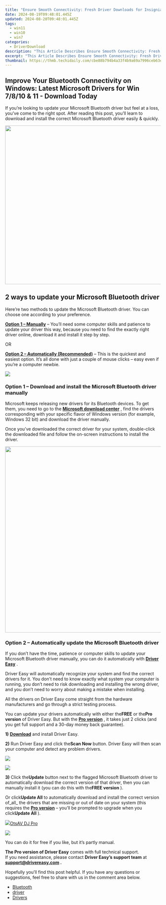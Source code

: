 ```yaml
---
title: "Ensure Smooth Connectivity: Fresh Driver Downloads for Insignia Bluetooth Devices on Windows OS"
date: 2024-08-19T09:48:01.445Z
updated: 2024-08-20T09:48:01.445Z
tags:
  - win11
  - win10
  - win7
categories:
  - DriverDownload
description: "This Article Describes Ensure Smooth Connectivity: Fresh Driver Downloads for Insignia Bluetooth Devices on Windows OS"
excerpt: "This Article Describes Ensure Smooth Connectivity: Fresh Driver Downloads for Insignia Bluetooth Devices on Windows OS"
thumbnail: https://thmb.techidaily.com/cbe88b794b4a33f4b9a69a7996ceb63e4276735d9be42e403798167c8028b648.jpg
---
```


## Improve Your Bluetooth Connectivity on Windows: Latest Microsoft Drivers for Win 7/8/10 & 11 - Download Today

If you’re looking to update your Microsoft Bluetooth driver but feel at a loss, you’ve come to the right spot. After reading this post, you’ll learn to download and install the correct Microsoft Bluetooth driver easily & quickly.

<!-- affiliate ads begin -->
<a href="https://ephamedtechinc.pxf.io/c/5597632/2095369/26400" target="_top" id="2095369"><img src="//a.impactradius-go.com/display-ad/26400-2095369" border="0" alt="" width="1024" height="512"/></a><img height="0" width="0" src="https://imp.pxf.io/i/5597632/2095369/26400" style="position:absolute;visibility:hidden;" border="0" />
<!-- affiliate ads end -->
## 2 ways to update your Microsoft Bluetooth driver

 Here’re two methods to update the Microsoft Bluetooth driver. You can choose one according to your preference.

**[Option 1 – Manually](https://tools.techidaily.com/drivereasy/download/)**  – You’ll need some computer skills and patience to update your driver this way, because you need to find the exactly right driver online, download it and install it step by step.

OR

**[Option 2 – Automatically (Recommended)](https://www.drivereasy.com/knowledge/microsoft-bluetooth-driver-download-and-update/#option2)**  – This is the quickest and easiest option. It’s all done with just a couple of mouse clicks – easy even if you’re a computer newbie.

<!-- affiliate ads begin -->
<a href="https://store.movavi.com/affiliate.php?ACCOUNT=MOVAVI&AFFILIATE=108875&PATH=https%3A%2F%2Fwww.movavi.com%3FAFFILIATE%3D108875%26RESOURCE%3DMovavi%2BVideo%2BEditor%2Bbox"><img src="https://mcusercontent.com/0885a03ded3d480dca9287f12/images/6d3207fd-9f15-4c21-f0ad-59c68e6a7e2a.png" border="0"></a>
<!-- affiliate ads end -->
### Option 1 – Download and install the Microsoft Bluetooth driver manually

 Microsoft keeps releasing new drivers for its Bluetooth devices. To get them, you need to go to the **[Microsoft download center](https://www.microsoft.com/accessories/en-gb/downloads)**  , find the drivers corresponding with your specific flavor of Windows version (for example, Windows 32 bit) and download the driver manually.

 Once you’ve downloaded the correct driver for your system, double-click the downloaded file and follow the on-screen instructions to install the driver.

<!-- affiliate ads begin -->
<a href="https://appsumo.8odi.net/c/5597632/2075471/7443" target="_top" id="2075471"><img src="//a.impactradius-go.com/display-ad/7443-2075471" border="0" alt="" width="1200" height="600"/></a><img height="0" width="0" src="https://appsumo.8odi.net/i/5597632/2075471/7443" style="position:absolute;visibility:hidden;" border="0" />
<!-- affiliate ads end -->
### Option 2 – Automatically update the Microsoft Bluetooth driver

 If you don’t have the time, patience or computer skills to update your Microsoft Bluetooth driver manually, you can do it automatically with **[Driver Easy](https://tools.techidaily.com/drivereasy/download/)**  .

 Driver Easy will automatically recognize your system and find the correct drivers for it. You don’t need to know exactly what system your computer is running, you don’t need to risk downloading and installing the wrong driver, and you don’t need to worry about making a mistake when installing.

 All the drivers on Driver Easy come straight from the hardware manufacturers and go through a strict testing process.

 You can update your drivers automatically with either the**FREE** or the**Pro version** of Driver Easy. But with the **[Pro version](https://tools.techidaily.com/drivereasy/download/)**  , it takes just 2 clicks (and you get full support and a 30-day money back guarantee).

**1)** **[Download](https://tools.techidaily.com/drivereasy/download/)**  and install Driver Easy.

**2)** Run Driver Easy and click the**Scan Now** button. Driver Easy will then scan your computer and detect any problem drivers.

<!-- affiliate ads begin -->
<a href="https://estore.winxdvd.com/order/checkout.php?PRODS=4612444&QTY=1&AFFILIATE=108875&CART=1"><img src="https://www.winxdvd.com/affiliate/new-banner/pt-728x90.jpg" border="0"></a>
<!-- affiliate ads end -->
![](https://images.drivereasy.com/wp-content/uploads/2020/08/de-1-3.jpg)

**3)** Click the**Update** button next to the flagged Microsoft Bluetooth driver to automatically download the correct version of that driver, then you can manually install it (you can do this with the**FREE version** ).

 Or click**Update All** to automatically download and install the correct version of_all_ the drivers that are missing or out of date on your system (this requires the **[Pro version](https://tools.techidaily.com/drivereasy/download/)**  – you’ll be prompted to upgrade when you click**Update All** ).

<!-- affiliate ads begin -->
<a href="https://otszone.ots7.com/order/checkout.php?PRODS=4713321&QTY=1&AFFILIATE=108875&CART=1"><img src="https://green.ots7.com/screenshots/OtsAV/OtsAVDJ1.90-300x188.jpg" border="0">OtsAV DJ Pro</a>
<!-- affiliate ads end -->
![](https://images.drivereasy.com/wp-content/uploads/2020/08/de-2-3.jpg)

 You can do it for free if you like, but it’s partly manual.

**The Pro version of Driver Easy** comes with full technical support.  
 If you need assistance, please contact **Driver Easy’s support team** at **[support@drivereasy.com](https://tools.techidaily.com/drivereasy/download/) .**

 Hopefully you’ll find this post helpful. If you have any questions or suggestions, feel free to share with us in the comment area below.

* [Bluetooth](https://tools.techidaily.com/drivereasy/download/)
* [driver](https://tools.techidaily.com/drivereasy/download/)
* [Drivers](https://tools.techidaily.com/drivereasy/download/)

<ins class="adsbygoogle"
     style="display:block"
     data-ad-format="autorelaxed"
     data-ad-client="ca-pub-7571918770474297"
     data-ad-slot="1223367746"></ins>



<ins class="adsbygoogle"
     style="display:block"
     data-ad-client="ca-pub-7571918770474297"
     data-ad-slot="8358498916"
     data-ad-format="auto"
     data-full-width-responsive="true"></ins>



